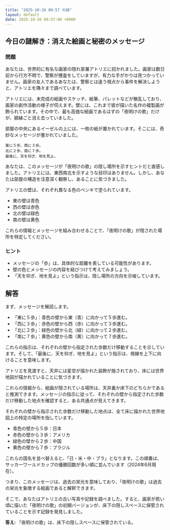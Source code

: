 ```yaml
---
title: "2025-10-26 00:57 の謎"
layout: default
date: 2025-10-26 00:57:00 +0900
---
```

## 今日の謎解き：消えた絵画と秘密のメッセージ

### 問題

あなたは、世界的に有名な画家の隠れ家兼アトリエに招かれました。画家は数日前から行方不明で、警察が捜査をしていますが、有力な手がかりは見つかっていません。画家の友人であるあなたは、警察とは違う視点から事件を解決しようと、アトリエを隅々まで調べています。

アトリエには、未完成の絵画やスケッチ、絵筆、パレットなどが散乱しており、画家の創作活動の様子が伺えます。壁には、これまで彼が描いた名作の複製画が飾られています。その中で、最も高価な絵画であるはずの「夜明けの歌」だけが、額縁ごと消え去っていました。

部屋の中央にあるイーゼルの上には、一枚の紙が置かれています。そこには、奇妙なメッセージが書かれていました。

```
東に５歩、西に３歩。
北に２歩、南に７歩。
最後に、天を仰ぎ、地を見よ。
```

あなたは、このメッセージが「夜明けの歌」の隠し場所を示すヒントだと直感しました。アトリエには、東西南北を示すような目印はありません。しかし、あなたは部屋の構造を注意深く観察し、あることに気づきました。

アトリエの壁は、それぞれ異なる色のペンキで塗られています。
*   東の壁は青色
*   西の壁は赤色
*   北の壁は緑色
*   南の壁は黄色

これらの情報とメッセージを組み合わせることで、「夜明けの歌」が隠された場所を特定してください。

### ヒント

*   メッセージの「歩」は、具体的な距離を表している可能性があります。
*   壁の色とメッセージの内容を結びつけて考えてみましょう。
*   「天を仰ぎ、地を見よ」という指示は、隠し場所の方向を示唆しています。

## 解答

まず、メッセージを解読します。

*   「東に５歩」：青色の壁から東（青）に向かって５歩進む。
*   「西に３歩」：赤色の壁から西（赤）に向かって３歩進む。
*   「北に２歩」：緑色の壁から北（緑）に向かって２歩進む。
*   「南に７歩」：黄色の壁から南（黄）に向かって７歩進む。

これらの指示は、それぞれの壁から指定された歩数だけ移動することを示しています。そして、「最後に、天を仰ぎ、地を見よ」という指示は、視線を上下に向けることを意味します。

アトリエを見渡すと、天井には星空が描かれた装飾が施されており、床には世界地図が描かれていることに気づきます。

これらの情報から、絵画が隠されている場所は、天井裏か床下のどちらかであると推測できます。メッセージの指示に従って、それぞれの壁から指定された歩数だけ移動した地点を確認すると、ある共通点が見えてきます。

それぞれの壁から指示された歩数だけ移動した地点は、全て床に描かれた世界地図上の特定の場所を指しています。

*   青色の壁から５歩：日本
*   赤色の壁から３歩：アメリカ
*   緑色の壁から２歩：中国
*   黄色の壁から７歩：ブラジル

これらの国名を並べ替えると、「日・米・中・ブラ」となります。この順番は、サッカーワールドカップの優勝回数が多い順に並んでいます（2024年6月現在）。

つまり、このメッセージは、過去の栄光を意味しており、「夜明けの歌」は過去の栄光を象徴する絵画であると解釈できます。

そこで、あなたはアトリエの古い写真や記録を調べました。すると、画家が若い頃に描いた「夜明けの歌」の初期バージョンが、床下の隠しスペースに保管されていることを示す記録を発見しました。

**答え:** 「夜明けの歌」は、床下の隠しスペースに保管されている。
